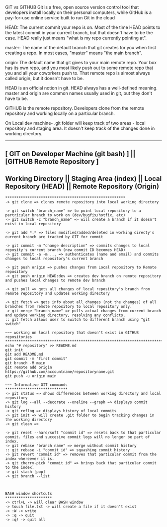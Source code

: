 GIT vs GITHUB
 Git is a free, open source version control tool that developers install locally on their personal computers, while GitHub is a pay-for-use online service built to run Git in the cloud

HEAD: 
The current commit your repo is on. Most of the time HEAD points to the latest commit in your current branch, but that doesn't have to be the case. HEAD really just means "what is my repo currently pointing at".

master: 
The name of the default branch that git creates for you when first creating a repo. In most cases, "master" means "the main branch". 

origin: 
The default name that git gives to your main remote repo. Your box has its own repo, and you most likely push out to some remote repo that you and all your coworkers push to. That remote repo is almost always called origin, but it doesn't have to be.

HEAD is an official notion in git. HEAD always has a well-defined meaning. master and origin are common names usually used in git, but they don't have to be.

GITHUB is the remote repository. Developers clone from the remote repository and working locally on a particular branch.

On Local dev machine- .git folder will keep track of two areas - local repository and staging area. It doesn't keep track of the changes done in working directory.

-----------------------------------------------------------------------------------------------------------------
[                 GIT on Developer Machine (git bash)              ]           ||    [GITHUB Remote Repository ]
-----------------------------------------------------------------------------------------------------------------
Working Directory   ||  Staging Area (index)   ||  Local Repository (HEAD)     ||      Remote Repository (Origin)
-----------------------------------------------------------------------------------------------------------------

~~~ working on GITHUB repository  in local environment
******************************************************
-> git clone => clones remote repository into local working directory

-> git switch "branch_name" => to point local repository to a partricular branch to work on (dev/bugfix/hotfix, etc) 
-> git switch -c "branch_name" => will create a branch if it doesn't exist in local repository

-> git add *.* => files modified/added/deleted in working directy's current branch are tracked by GIT for commit

-> git commit -m "change description" => commits changes to local reposity's current branch (new commit ID becomes HEAD)
-> git commit -a -m ... => authenticates (name and email) and commits changes to local repository's current branch

-> git push origin => pushes changes from Local repository to Remote repository
-> git push origin HEAD:dev => creates dev branch on remote repository and pushes local changes to remote dev branch

-> git pull => gets all changes of local repository's branch from remote repository and updates working directory

-> git fetch => gets info about all changes (not the changes) of all branches from remote repository to local repository only.
-> git merge "branch_name" => pulls actual changes from current branch and update working directory, resolving any conflicts.
:: git fetch allows user to switch to different branch using "git switch"

~~~ working on local repository that doesn't exist in GITHUB repositories
*************************************************************************
echo "# repository" >> README.md
git init
git add README.md
git commit -m "first commit"
git branch -M main
git remote add origin https://github.com/accountname/repositoryname.git
git push -u origin main

~~~ Informative GIT commands
****************************
-> git status => shows differences between working directory and local repository
-> git log --all --decorate --oneline --graph => displays commit history
-> git reflog => displays history of local commits
-> git init => will create .git folder to begin tracking changes in the working directory
-> git clean =>

-> git reset --hard/soft "commit id" => resets back to that particular commit. files and succesive commit logs will no longer be part of index.
-> git rebase "branch name" => merge without commit history
:: git rebase -i "commit id" => squashing commit history
-> git revert "commit id" => removes that particular commit from the index whereever it is.
-> git cherry-pick "commit id" => brings back that particular commit to the index.
-> git stash [pop]
-> git branch --list



BASH window shortcuts
*********************
-> ctrl+L -> will clear BASH window
-> touch file.txt -> will create a file if it doesn't exist
-> :W -> write
-> :q -> quit
-> :q! -> quit all









